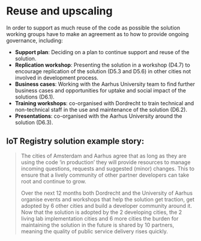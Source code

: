 # Reuse and upscaling

In order to support as much reuse of the code as possible the solution working groups have to make an agreement as to how to provide ongoing governance, including:

* __Support plan__: Deciding on a plan to continue support and reuse of the solution.
* __Replication workshop__: Presenting the solution in a workshop (D4.7) to encourage replication of the solution (D5.3 and D5.6) in other cities not involved in development process.
* __Business cases__: Working with the Aarhus University team to find further business cases and opportunities for uptake and social impact of the solutions (D6.1).
* __Training workshops__: co-organised with Dordrecht to train technical and non-technical staff in the use and maintenance of the solution (D6.2).
* __Presentations__: co-organised with the Aarhus University around the solution (D6.3).

## IoT Registry solution example story:

> The cities of Amsterdam and Aarhus agree that as long as they are using the code ‘in production’ they will provide resources to manage incoming questions, requests and suggested (minor) changes. This to ensure that a lively community of other partner developers can take root and continue to grow.
>
> Over the next 12 months both Dordrecht and the University of Aarhus organise events and workshops that help the solution get traction, get adopted by 6 other cities and build a developer community around it. Now that the solution is adopted by the 2 developing cities, the 2 living lab implementation cities and 6 more cities the burden for maintaining the solution in the future is shared by 10 partners, meaning the quality of public service delivery rises quickly.
